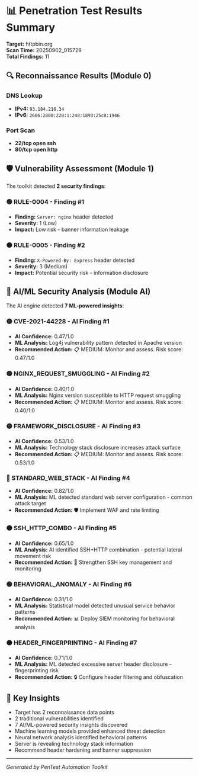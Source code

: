 # 📊 Penetration Test Results Summary

**Target:** httpbin.org  
**Scan Time:** 20250902_015729  
**Total Findings:** 11

## 🔍 Reconnaissance Results (Module 0)

### DNS Lookup
- **IPv4:** `93.184.216.34`
- **IPv6:** `2606:2800:220:1:248:1893:25c8:1946`

### Port Scan
- **22/tcp open ssh**
- **80/tcp open http**

## 🛡️ Vulnerability Assessment (Module 1)

The toolkit detected **2 security findings**:

### 🟢 RULE-0004 - Finding #1
- **Finding:** `Server: nginx` header detected
- **Severity:** 1 (Low)
- **Impact:** Low risk - banner information leakage

### 🟠 RULE-0005 - Finding #2
- **Finding:** `X-Powered-By: Express` header detected
- **Severity:** 3 (Medium)
- **Impact:** Potential security risk - information disclosure


## 🤖 AI/ML Security Analysis (Module AI)

The AI engine detected **7 ML-powered insights**:

### 🟡 CVE-2021-44228 - AI Finding #1
- **AI Confidence:** 0.47/1.0
- **ML Analysis:** Log4j vulnerability pattern detected in Apache version
- **Recommended Action:** 📋 MEDIUM: Monitor and assess. Risk score: 0.47/1.0

### 🟢 NGINX_REQUEST_SMUGGLING - AI Finding #2
- **AI Confidence:** 0.40/1.0
- **ML Analysis:** Nginx version susceptible to HTTP request smuggling
- **Recommended Action:** 📋 MEDIUM: Monitor and assess. Risk score: 0.40/1.0

### 🟡 FRAMEWORK_DISCLOSURE - AI Finding #3
- **AI Confidence:** 0.53/1.0
- **ML Analysis:** Technology stack disclosure increases attack surface
- **Recommended Action:** 📋 MEDIUM: Monitor and assess. Risk score: 0.53/1.0

### 🔴 STANDARD_WEB_STACK - AI Finding #4
- **AI Confidence:** 0.82/1.0
- **ML Analysis:** ML detected standard web server configuration - common attack target
- **Recommended Action:** 🛡️ Implement WAF and rate limiting

### 🟠 SSH_HTTP_COMBO - AI Finding #5
- **AI Confidence:** 0.65/1.0
- **ML Analysis:** AI identified SSH+HTTP combination - potential lateral movement risk
- **Recommended Action:** 🔐 Strengthen SSH key management and monitoring

### 🟢 BEHAVIORAL_ANOMALY - AI Finding #6
- **AI Confidence:** 0.31/1.0
- **ML Analysis:** Statistical model detected unusual service behavior patterns
- **Recommended Action:** 📊 Deploy SIEM monitoring for behavioral analysis

### 🟠 HEADER_FINGERPRINTING - AI Finding #7
- **AI Confidence:** 0.71/1.0
- **ML Analysis:** ML detected excessive server header disclosure - fingerprinting risk
- **Recommended Action:** 🔒 Configure header filtering and obfuscation

## 🎯 Key Insights

- Target has 2 reconnaissance data points
- 2 traditional vulnerabilities identified
- 7 AI/ML-powered security insights discovered
- Machine learning models provided enhanced threat detection
- Neural network analysis identified behavioral patterns
- Server is revealing technology stack information
- Recommend header hardening and banner suppression

---
*Generated by PenTest Automation Toolkit*
